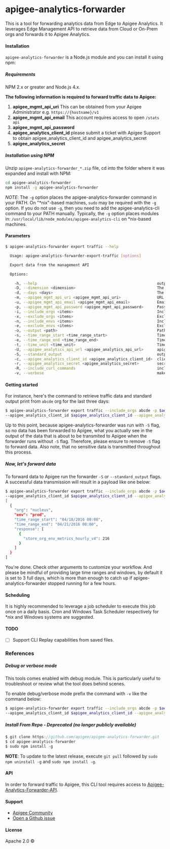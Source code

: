 # apigee-analytics-forwarder
This is a tool for forwarding analytics data from Edge to Apigee Analytics. It leverages Edge Management API to retrieve data from Cloud or On-Prem orgs and forwards it to Apigee Analytics.

#### <a name="installation"></a>Installation
`apigee-analytics-forwarder` is a Node.js module and you can install it using npm:

##### Requirements
NPM 2.x or greater and Node.js 4.x.

**The following information is required to forward traffic data to Apigee:**

1. **apigee_mgmt_api_uri** This can be obtained from your Apigee Administrator e.g. `https://{hostname}/v1`
2. **apigee_mgmt_api_email** This account requires access to open `/stats api` 
3. **apigee_mgmt_api_password**
4. **apigee_analytics_client_id** please submit a ticket with Apigee Support to obtain apigee_analytics_client_id and apigee_analytics_secret
5. **apigee_analytics_secret**

##### Installation using NPM
Unzip `apigee-analytics-forwarder_*.zip` file, cd into the folder where it was expanded and install with NPM:
```bash
cd apigee-analytics-forwarder
npm install -g apigee-analytics-forwarder
```

*NOTE*: The `-g` option places the apigee-analytics-forwarder command in your PATH. On "\*nix"-based machines, `sudo` may be required with the `-g` option. If you do not use `-g`, then you need to add the apigee-analytics-cli command to your PATH manually. Typically, the `-g` option places modules in: `/usr/local/lib/node_modules/apigee-analytics-cli` on *nix-based machines.

#### Parameters

```bash
$ apigee-analytics-forwarder export traffic --help

  Usage: apigee-analytics-forwarder-export-traffic [options]

  Export data from the management API

  Options:

    -h, --help                                                     output usage information
    -D, --dimension <dimension>                                    The traffic dimension to collect. Valid dimensions: apiproducts, developer, apps, apiproxy(default)
    -d, --days <days>                                              The number of days to collect in retrograde. 3 by default
    -m, --apigee_mgmt_api_uri <apigee_mgmt_api_uri>                URL to management API
    -u, --apigee_mgmt_api_email <apigee_mgmt_api_email>            Email registered on the Management API. See .env file to setup default value
    -p, --apigee_mgmt_api_password <apigee_mgmt_api_password>      Password associated to the management api email account
    -i, --include_orgs <items>                                     Include orgs from this list
    -x, --exclude_orgs <items>                                     Exclude orgs from this list
    -n, --include_envs <items>                                     Include environments from this list
    -e, --exclude_envs <items>                                     Exclude envs from this list
    -o, --output <path>                                            Path and filename to save output
    -s, --time_range_start <time_range_start>                      Time range start for querying traffic stats e.g. "03/01/2016 00:00"
    -e, --time_range_end <time_range_end>                          Time range end for querying traffic stats e.g. "04/01/2016 24:00"
    -t, --time_unit <time_unit>                                    Time unit for traffic stats. Default week. Default units by hour. Valid time units: second, minute, hour, day, week
    -U, --apigee_analytics_api_url <apigee_analytics_api_url>      apigee analytics URL to submit the traffic output. Send a request to 360@apigee.com to request credentials.
    -S, --standard_output                                          output through the terminal (stdout).
    -c, --apigee_analytics_client_id <apigee_analytics_client_id>  cliend_id used to authenticate against apigee analytics api
    -r, --apigee_analytics_secret <apigee_analytics_secret>        secret used to authenticate againts apigee analytics api
    -R, --include_curl_commands                                    include sample cURL commands for debugging
    -v, --verbose                                                  make the operation more talkative
```

#### Getting started

For instance, here's the command to retrieve traffic data and standard output print from `abcde` org for the last three days:
```bash
$ apigee-analytics-forwarder export traffic --include_orgs abcde -p $ae_password --apigee_mgmt_api_uri https://api.enterprise.apigee.com/v1 --apigee_mgmt_api_email $ae_username \
--apigee_analytics_client_id $apigee_analytics_client_id --apigee_analytics_secret $apigee_analytics_secret -S
```

Up to this point, because apigee-analytics-forwarder was run with `-S` flag, so no data has been forwarded to Apigee, what you actually see in the output of the data that is about to be transmited to Apigee when the forwarder runs without `-S` flag. Therefore, please ensure to remove `-S` flag to forward data. Also note, that no sensitive data is transmitted throughout this process.

##### Now, let's forward data
To forward data to Apigee run the forwarder `-S` or `--standard_output` flags. A successful data transmission will result in a payload like one below:

```bash
$ apigee-analytics-forwarder export traffic --include_orgs abcde -p $ae_password --apigee_mgmt_api_uri https://api.enterprise.apigee.com/v1 --apigee_mgmt_api_email $ae_username \
--apigee_analytics_client_id $apigee_analytics_client_id --apigee_analytics_secret $apigee_analytics_secret
[
  {
    "org": "nucleus",
    "env": "prod",
    "time_range_start": "04/18/2016 00:00",
    "time_range_end": "04/21/2016 00:00",
    "response": [
      {
        "store_org_env_metrics_hourly_v4": 216
      }
    ]
  }
]
```

You're done. Check other arguments to customize your workflow. And please be mindful of providing large time ranges and windows, by default it is set to 3 full days, which is more than enough to catch up if apigee-analytics-forwarder stopped running for a few hours.

#### Scheduling

It is highly recommended to leverage a job scheduler to execute this job once on a daily basis. Cron and Windows Task Scheduler respectively for *nix and Windows systems are suggested.

#### TODO

 - [ ] Support CLI Replay capabilities from saved files.

### References

##### Debug or verbose mode
This tools comes enabled with debug module. This is particularly useful to troubleshoot or review what the tool does behind scenes. 

To enable debug/verbose mode prefix the command with `-v` like the command below:

```bash
$ apigee-analytics-forwarder export traffic --include_orgs abcde -p $ae_password --apigee_mgmt_api_uri https://api.enterprise.apigee.com/v1 --apigee_mgmt_api_email $ae_username \
--apigee_analytics_client_id $apigee_analytics_client_id --apigee_analytics_secret $apigee_analytics_secret -v
```


##### Install From Repo - Deprecated (no longer publicly available)
```javascript
$ git clone https://github.com/apigee/apigee-analytics-forwarder.git
$ cd apigee-analytics-forwarder
$ sudo npm install -g
```
**NOTE**: To update to the latest release, execute `git pull` followed by `sudo npm uninstall -g` and `sudo npm install -g`. 


#### API

In order to forward traffic to Apigee, this CLI tool requires access to [Apigee-Analytics-Forwarder-API](https://gitlab.apigee.com/nucleus/apigee-analytics-cli-api).

#### Support

- [Apigee Community](http://community.apigee.com)
- [Open a Github issue](https://github.com/apigee/apigee-analytics-forwarder/issues)

#### License

Apache 2.0 ©